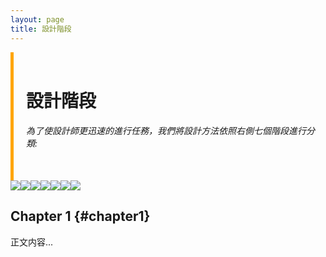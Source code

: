 ```yaml
---
layout: page
title: 設計階段
---
```


<style>
    .sidebar {
        border-left: 5px solid orange;
        padding-left: 20px;
        padding-right: 10px;
    }

    .sidebar a {
        display: block;
        margin-top: 10px;
    }

    .containera {
        display: flex;
        flex-wrap: wrap;
        justify-content: space-between;
        
    }

    .image-container {
        display: flex;
        flex-wrap: wrap;
        justify-content: flex-start;
        align-items: flex-start;
        width: 100%;
        margin-left: auto;
        margin-right: auto;
    }

    .responsive-image {
        max-width: 100%;
        height: auto;
    }

    @media (max-width: 600px) {
        .containera {
            flex-direction: column;
        }

        .sidebar {
            width: 100%;
            max-width: none;
            padding: 20px;
            border-left: none;
            border-top: 5px solid orange;
        }

        .sidebar a {
            margin-top: 0;
        }
    }
</style>

<div class="containera">
    <div class="sidebar">
        <br>
        <h1>設計階段</h1>
        <h6>為了使設計師更迅速的進行任務，我們將設計方法依照右側七個階段進行分類:</h6>
        <br>
    </div>
    <div class="image-container">
        <img src="https://github.com/justinlin099/Design-Method-Website/assets/61717681/bf794094-e872-483e-9581-9974a14f8141" class="responsive-image">
        <img src="https://github.com/justinlin099/Design-Method-Website/assets/61717681/118f10e9-852a-4b77-b65b-e63b28f34783" class="responsive-image">
        <img src="https://github.com/justinlin099/Design-Method-Website/assets/61717681/0ba4ced6-512a-476a-a0a9-d92b3bf8d399" class="responsive-image">
        <img src="https://github.com/justinlin099/Design-Method-Website/assets/61717681/d90acefe-8f00-4823-bfcc-70b689625c2b" class="responsive-image">
        <img src="https://github.com/justinlin099/Design-Method-Website/assets/61717681/06084e86-a8a0-41e6-8eb8-9314c4c10684" class="responsive-image">
        <img src="https://github.com/justinlin099/Design-Method-Website/assets/61717681/5a85edd1-3987-448b-92f0-cb9ba8e6b2f4" class="responsive-image">
        <img src="https://github.com/justinlin099/Design-Method-Website/assets/61717681/1e13ef1e-9d4d-4880-a332-1a41fc163b3d" class="responsive-image">
    </div>
</div>




## Chapter 1 {#chapter1}
正文内容...

